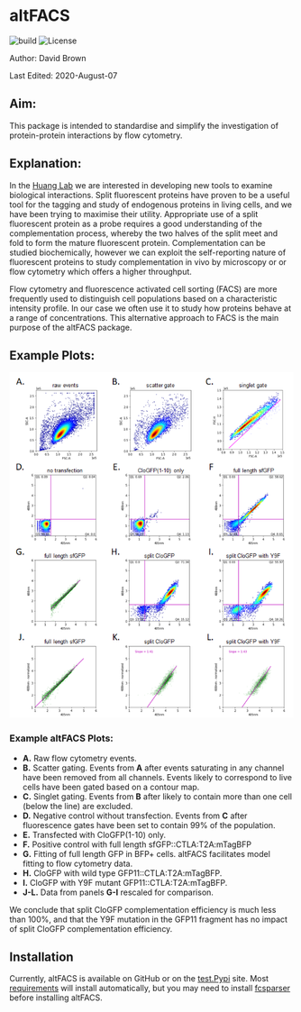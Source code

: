 # altFACS

![build](https://github.com/BoHuangLab/altFACS/workflows/Project%20Tests/badge.svg)
![License](https://img.shields.io/github/license/BoHuangLab/altFACS)

Author: David Brown

Last Edited: 2020-August-07

## Aim:
This package is intended to standardise and simplify the investigation of protein-protein interactions by flow cytometry.

## Explanation:
In the [Huang Lab](http://huanglab.ucsf.edu/) we are interested in developing new tools to examine biological interactions. Split fluorescent proteins have proven to be a useful tool for the tagging and study of endogenous proteins in living cells, and we have been trying to maximise their utility. Appropriate use of a split fluorescent protein as a probe requires a good understanding of the complementation process, whereby the two halves of the split meet and fold to form the mature fluorescent protein. Complementation can be studied biochemically, however we can exploit the self-reporting nature of fluorescent proteins to study complementation in vivo by microscopy or or flow cytometry which offers a higher throughput. 

Flow cytometry and fluorescence activated cell sorting (FACS) are more frequently used to distinguish cell populations based on a characteristic intensity profile. In our case we often use it to study how proteins behave at a range of concentrations. This alternative approach to FACS is the main purpose of the altFACS package.

## Example Plots:
![Example altFACS plots](https://github.com/BoHuangLab/altFACS/blob/master/images/mNG3_mCloGFP_altFACS_example.png)

### Example altFACS Plots:
- **A.** Raw flow cytometry events. 
- **B.** Scatter gating. Events from **A** after events saturating in any channel have been removed from all channels. Events likely to correspond to live cells have been gated based on a contour map.
- **C.** Singlet gating. Events from **B** after likely to contain more than one cell (below the line) are excluded.
- **D.** Negative control without transfection. Events from **C** after fluorescence gates have been set to contain 99% of the population.
- **E.** Transfected with CloGFP(1-10) only. 
- **F.** Positive control with full length sfGFP::CTLA:T2A:mTagBFP 
- **G.** Fitting of full length GFP in BFP+ cells. altFACS facilitates model fitting to flow cytometry data.
- **H.** CloGFP with wild type GFP11::CTLA:T2A:mTagBFP. 
- **I.** CloGFP with Y9F mutant GFP11::CTLA:T2A:mTagBFP. 
- **J-L.** Data from panels **G-I** rescaled for comparison. 

We conclude that split CloGFP complementation efficiency is much less than 100%, and that the Y9F mutation in the GFP11 fragment has no impact of split CloGFP complementation efficiency.

## Installation
Currently, altFACS is available on GitHub or on the [test.Pypi](https://test.pypi.org/project/altFACS/1.0.7/) site. 
Most [requirements](https://github.com/BoHuangLab/altFACS/blob/master/requirements.txt) will install automatically, but you may need to install [fcsparser](https://github.com/eyurtsev/fcsparser) before installing altFACS.






